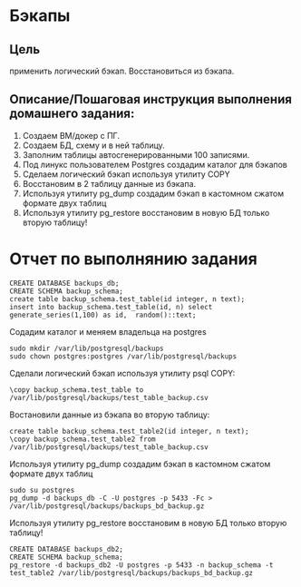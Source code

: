 # Бэкапы

## Цель
применить логический бэкап. Восстановиться из бэкапа.

## Описание/Пошаговая инструкция выполнения домашнего задания:
1. Создаем ВМ/докер c ПГ.
2. Создаем БД, схему и в ней таблицу.
3. Заполним таблицы автосгенерированными 100 записями.
4. Под линукс пользователем Postgres создадим каталог для бэкапов
5. Сделаем логический бэкап используя утилиту COPY
6. Восстановим в 2 таблицу данные из бэкапа.
7. Используя утилиту pg_dump создадим бэкап в кастомном сжатом формате двух таблиц
8. Используя утилиту pg_restore восстановим в новую БД только вторую таблицу!

# Отчет по выполнянию задания

```
CREATE DATABASE backups_db;
CREATE SCHEMA backup_schema;
create table backup_schema.test_table(id integer, n text);
insert into backup_schema.test_table(id, n) select generate_series(1,100) as id,  random()::text;
```

Содадим каталог и меняем владельца на postgres

```
sudo mkdir /var/lib/postgresql/backups
sudo chown postgres:postgres /var/lib/postgresql/backups
```

Сделали логический бэкап используя утилиту psql COPY:

```
\copy backup_schema.test_table to /var/lib/postgresql/backups/test_table_backup.csv
```

Востановили данные из бэкапа во вторую таблицу:

```
create table backup_schema.test_table2(id integer, n text);
\copy backup_schema.test_table2 from /var/lib/postgresql/backups/test_table_backup.csv
```

Используя утилиту pg_dump создадим бэкап в кастомном сжатом формате двух таблиц

```
sudo su postgres
pg_dump -d backups_db -C -U postgres -p 5433 -Fc >  /var/lib/postgresql/backups/backups_bd_backup.gz
```

Используя утилиту pg_restore восстановим в новую БД только вторую таблицу!

```
CREATE DATABASE backups_db2;
CREATE SCHEMA backup_schema;
pg_restore -d backups_db2 -U postgres -p 5433 -n backup_schema -t test_table2 /var/lib/postgresql/backups/backups_bd_backup.gz
```
